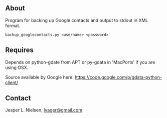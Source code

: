 
## About ##

Program for backing up Google contacts and output
to stdout in XML format.

	backup_googlecontacts.py <username> <password>

## Requires ##

Depends on python-gdate from APT or py-gdata in 'MacPorts' if you are
using OSX.

Source available by Google here:
https://code.google.com/p/gdata-python-client/

## Contact ##

Jesper L. Nielsen, lyager@gmail.com


